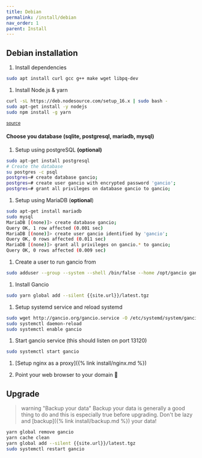 ```yaml
---
title: Debian
permalink: /install/debian
nav_order: 1
parent: Install
---
```


## Debian installation

1. Install dependencies
```bash
sudo apt install curl gcc g++ make wget libpq-dev
```


1. Install Node.js & yarn
```bash
curl -sL https://deb.nodesource.com/setup_16.x | sudo bash -
sudo apt-get install -y nodejs
sudo npm install -g yarn
```
<small>[source](https://github.com/nodesource/distributions/blob/master/README.md)</small>

#### Choose you database (sqlite, postgresql, mariadb, mysql)
1. Setup using postgreSQL __(optional)__
```bash
sudo apt-get install postgresql
# Create the database
su postgres -c psql
postgres=# create database gancio;
postgres=# create user gancio with encrypted password 'gancio';
postgres=# grant all privileges on database gancio to gancio;
```

1. Setup using MariaDB (__optional__)
```bash
sudo apt-get install mariadb
sudo mysql
MariaDB [(none)]> create database gancio;
Query OK, 1 row affected (0.001 sec)
MariaDB [(none)]> create user gancio identified by 'gancio';
Query OK, 0 rows affected (0.011 sec)
MariaDB [(none)]> grant all privileges on gancio.* to gancio;
Query OK, 0 rows affected (0.009 sec)
```

1. Create a user to run gancio from
```bash
sudo adduser --group --system --shell /bin/false --home /opt/gancio gancio
```
1. Install Gancio
```bash
sudo yarn global add --silent {{site.url}}/latest.tgz
```

1. Setup systemd service and reload systemd
```bash
sudo wget http://gancio.org/gancio.service -O /etc/systemd/system/gancio.service
sudo systemctl daemon-reload
sudo systemctl enable gancio
```

1. Start gancio service (this should listen on port 13120)
```bash
sudo systemctl start gancio
```

1. [Setup nginx as a proxy]({% link install/nginx.md %})

1. Point your web browser to your domain :tada:

## Upgrade

> warning "Backup your data"
> Backup your data is generally a good thing to do and this is especially true before upgrading.
> Don't be lazy and [backup]({% link install/backup.md %}) your data!

```bash
yarn global remove gancio
yarn cache clean
yarn global add --silent {{site.url}}/latest.tgz
sudo systemctl restart gancio
```
